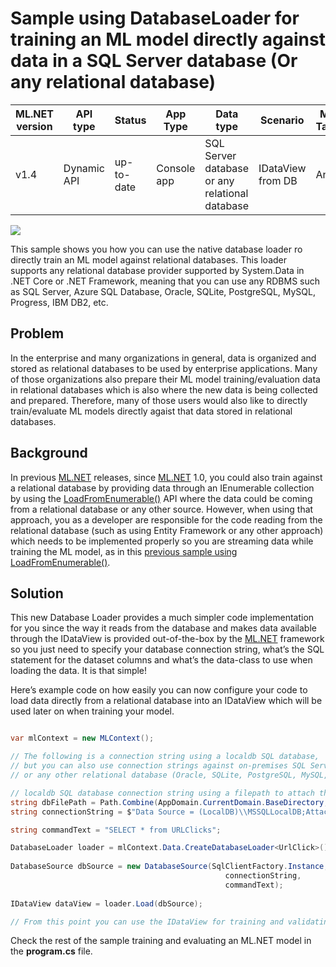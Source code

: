 
# Sample using DatabaseLoader for training an ML model directly against data in a SQL Server database (Or any relational database)

| ML.NET version | API type          | Status                        | App Type    | Data type | Scenario            | ML Task                   | Algorithms                  |
|----------------|-------------------|-------------------------------|-------------|-----------|---------------------|---------------------------|-----------------------------|
| v1.4          | Dynamic API | up-to-date | Console app | SQL Server database or any relational database | IDataView from DB | Any | Any |

![](https://devblogs.microsoft.com/dotnet/wp-content/uploads/sites/10/2019/08/database-loader-illustration-300x181.png)

This sample shows you how you can use the native database loader ro directly train an ML model against relational databases. This loader supports any relational database provider supported by System.Data in .NET Core or .NET Framework, meaning that you can use any RDBMS such as SQL Server, Azure SQL Database, Oracle, SQLite, PostgreSQL, MySQL, Progress, IBM DB2, etc.

## Problem

In the enterprise and many organizations in general, data is organized and stored as relational databases to be used by enterprise applications. Many of those organizations also prepare their ML model training/evaluation data in relational databases which is also where the new data is being collected and prepared. Therefore, many of those users would also like to directly train/evaluate ML models directly agaist that data stored in relational databases.  

## Background

In previous [ML.NET](https://dot.net/ml) releases, since [ML.NET](https://dot.net/ml) 1.0, you could also train against a relational database by providing data through an IEnumerable collection by using the [LoadFromEnumerable()](https://docs.microsoft.com/en-us/dotnet/api/microsoft.ml.dataoperationscatalog.loadfromenumerable?view=ml-dotnet) API where the data could be coming from a relational database or any other source. However, when using that approach, you as a developer are responsible for the code reading from the relational database (such as using Entity Framework or any other approach) which needs to be implemented properly so you are streaming data while training the ML model, as in this [previous sample using LoadFromEnumerable()](https://github.com/dotnet/machinelearning-samples/tree/master/samples/csharp/getting-started/DatabaseIntegration).

## Solution

This new Database Loader provides a much simpler code implementation for you since the way it reads from the database and makes data available through the IDataView is provided out-of-the-box by the [ML.NET](https://dot.net/ml) framework so you just need to specify your database connection string, what’s the SQL statement for the dataset columns and what’s the data-class to use when loading the data. It is that simple!

Here’s example code on how easily you can now configure your code to load data directly from a relational database into an IDataView which will be used later on when training your model.

```cs --source-file ./DatabaseLoaderConsoleApp/Program.cs --project ./SentimentAnalysis/SentimentAnalysisConsoleApp/SentimentAnalysisConsoleApp.csproj --editable false  --region step1to3

var mlContext = new MLContext();

// The following is a connection string using a localdb SQL database, 
// but you can also use connection strings against on-premises SQL Server, Azure SQL Database 
// or any other relational database (Oracle, SQLite, PostgreSQL, MySQL, Progress, IBM DB2, etc.)

// localdb SQL database connection string using a filepath to attach the database file into localdb
string dbFilePath = Path.Combine(AppDomain.CurrentDomain.BaseDirectory, "SqlLocalDb", "Criteo-100k-rows.mdf");
string connectionString = $"Data Source = (LocalDB)\\MSSQLLocalDB;AttachDbFilename={dbFilePath};Database=Criteo-100k-rows;Integrated Security = True";

string commandText = "SELECT * from URLClicks";

DatabaseLoader loader = mlContext.Data.CreateDatabaseLoader<UrlClick>();
            
DatabaseSource dbSource = new DatabaseSource(SqlClientFactory.Instance, 
                                                connectionString, 
                                                commandText);
            
IDataView dataView = loader.Load(dbSource);

// From this point you can use the IDataView for training and validating an ML.NET model as in any other sample
```

Check the rest of the sample training and evaluating an ML.NET model in the **program.cs** file.

